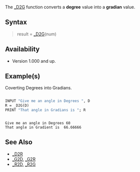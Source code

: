 The [_D2G](_D2G) function converts a **degree** value into a **gradian** value. 

## Syntax

> result = [_D2G](_D2G)(num)

## Availability

* Version 1.000 and up.

## Example(s)

Coverting Degrees into Gradians.

```vb

INPUT "Give me an angle in Degrees ", D
R = _D2G(D)
PRINT "That angle in Gradians is "; R

```

```text

Give me an angle in Degrees 60
That angle in Gradient is  66.66666

```

## See Also

* [_D2R](_D2R)
* [_G2D](_G2D), [_G2R](_G2R)
* [_R2D](_R2D), [_R2G](_R2G)
